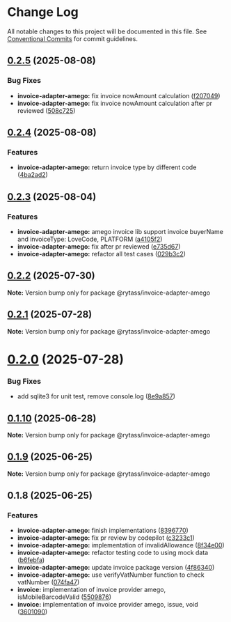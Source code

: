 # Change Log

All notable changes to this project will be documented in this file.
See [Conventional Commits](https://conventionalcommits.org) for commit guidelines.

## [0.2.5](https://github.com/Rytass/Utils/compare/@rytass/invoice-adapter-amego@0.2.4...@rytass/invoice-adapter-amego@0.2.5) (2025-08-08)

### Bug Fixes

- **invoice-adapter-amego:** fix invoice nowAmount calculation ([f207049](https://github.com/Rytass/Utils/commit/f207049ac84812a9613ee14095504a1c23592320))
- **invoice-adapter-amego:** fix invoice nowAmount calculation after pr reviewed ([508c725](https://github.com/Rytass/Utils/commit/508c7252f9cdebc398aeb5045eda3eb083e3bd44))

## [0.2.4](https://github.com/Rytass/Utils/compare/@rytass/invoice-adapter-amego@0.2.3...@rytass/invoice-adapter-amego@0.2.4) (2025-08-08)

### Features

- **invoice-adapter-amego:** return invoice type by different code ([4ba2ad2](https://github.com/Rytass/Utils/commit/4ba2ad2e6eb06b5a2c7f35fc2bf615541ea89016))

## [0.2.3](https://github.com/Rytass/Utils/compare/@rytass/invoice-adapter-amego@0.2.2...@rytass/invoice-adapter-amego@0.2.3) (2025-08-04)

### Features

- **invoice-adapter-amego:** amego invoice lib support invoice buyerName and invoiceType: LoveCode, PLATFORM ([a4105f2](https://github.com/Rytass/Utils/commit/a4105f2536ae4533b4aa642831768ec87651b4a5))
- **invoice-adapter-amego:** fix after pr reviewed ([e735d67](https://github.com/Rytass/Utils/commit/e735d67dcd993305cb121d542be752abe7f65af1))
- **invoice-adapter-amego:** refactor all test cases ([029b3c2](https://github.com/Rytass/Utils/commit/029b3c2a8794069499e93a566af21894232688f0))

## [0.2.2](https://github.com/Rytass/Utils/compare/@rytass/invoice-adapter-amego@0.2.1...@rytass/invoice-adapter-amego@0.2.2) (2025-07-30)

**Note:** Version bump only for package @rytass/invoice-adapter-amego

## [0.2.1](https://github.com/Rytass/Utils/compare/@rytass/invoice-adapter-amego@0.2.0...@rytass/invoice-adapter-amego@0.2.1) (2025-07-28)

**Note:** Version bump only for package @rytass/invoice-adapter-amego

# [0.2.0](https://github.com/Rytass/Utils/compare/@rytass/invoice-adapter-amego@0.1.10...@rytass/invoice-adapter-amego@0.2.0) (2025-07-28)

### Bug Fixes

- add sqlite3 for unit test, remove console.log ([8e9a857](https://github.com/Rytass/Utils/commit/8e9a8574e8d6ed37b5806ccbf0239488c1875373))

## [0.1.10](https://github.com/Rytass/Utils/compare/@rytass/invoice-adapter-amego@0.1.9...@rytass/invoice-adapter-amego@0.1.10) (2025-06-28)

**Note:** Version bump only for package @rytass/invoice-adapter-amego

## [0.1.9](https://github.com/Rytass/Utils/compare/@rytass/invoice-adapter-amego@0.1.8...@rytass/invoice-adapter-amego@0.1.9) (2025-06-25)

**Note:** Version bump only for package @rytass/invoice-adapter-amego

## 0.1.8 (2025-06-25)

### Features

- **invoice-adapter-amego:** finish implementations ([8396770](https://github.com/Rytass/Utils/commit/83967709a30f6bcfaad5a03247549862c0d82f1f))
- **invoice-adapter-amego:** fix pr review by codepilot ([c3233c1](https://github.com/Rytass/Utils/commit/c3233c138ab8f7be697f269fd5b183ad8f812f25))
- **invoice-adapter-amego:** implementation of invalidAllowance ([8f34e00](https://github.com/Rytass/Utils/commit/8f34e004ef657a35f0e0702315c77a3d62fc3a95))
- **invoice-adapter-amego:** refactor testing code to using mock data ([b6febfa](https://github.com/Rytass/Utils/commit/b6febfa60e0aa17cf008a5de2b55706d66bf63d2))
- **invoice-adapter-amego:** update invoice package version ([4f86340](https://github.com/Rytass/Utils/commit/4f86340f19cb13b76a65353ecb63fb70958eaaab))
- **invoice-adapter-amego:** use verifyVatNumber function to check vatNumber ([074fa47](https://github.com/Rytass/Utils/commit/074fa47af73a16cde6f205b23a3898e5acb16539))
- **invoice:** implementation of invoice provider amego, isMobileBarcodeValid ([5509876](https://github.com/Rytass/Utils/commit/550987604eb3e477eba3ac74cb95b0b534b6321b))
- **invoice:** implementation of invoice provider amego, issue, void ([3601090](https://github.com/Rytass/Utils/commit/3601090b1ed0fae170f3e8598e972619577c7819))
